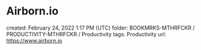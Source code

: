 # Airborn.io

created: February 24, 2022 1:17 PM (UTC)
folder: BOOKMRKS-MTHRFCKR / PRODUCTIVITY-MTHRFCKR / Productivity
tags: Productivity
url: https://www.airborn.io
